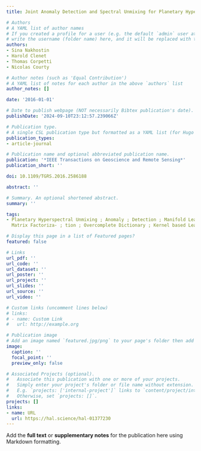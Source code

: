 ```yaml
---
title: Joint Anomaly Detection and Spectral Unmixing for Planetary Hyperspectral Images

# Authors
# A YAML list of author names
# If you created a profile for a user (e.g. the default `admin` user at `content/authors/admin/`), 
# write the username (folder name) here, and it will be replaced with their full name and linked to their profile.
authors:
- Sina Nakhostin
- Harold Clenet
- Thomas Corpetti
- Nicolas Courty

# Author notes (such as 'Equal Contribution')
# A YAML list of notes for each author in the above `authors` list
author_notes: []

date: '2016-01-01'

# Date to publish webpage (NOT necessarily Bibtex publication's date).
publishDate: '2024-09-10T23:12:57.239066Z'

# Publication type.
# A single CSL publication type but formatted as a YAML list (for Hugo requirements).
publication_types:
- article-journal

# Publication name and optional abbreviated publication name.
publication: '*IEEE Transactions on Geoscience and Remote Sensing*'
publication_short: ''

doi: 10.1109/TGRS.2016.2586188

abstract: ''

# Summary. An optional shortened abstract.
summary: ''

tags:
- Planetary Hyperspectral Unmixing ; Anomaly ; Detection ; Manifold Learning ; Non-negative
  Matrix Factoriza- ; tion ; Overcomplete Dictionary ; Kernel based Learning

# Display this page in a list of Featured pages?
featured: false

# Links
url_pdf: ''
url_code: ''
url_dataset: ''
url_poster: ''
url_project: ''
url_slides: ''
url_source: ''
url_video: ''

# Custom links (uncomment lines below)
# links:
# - name: Custom Link
#   url: http://example.org

# Publication image
# Add an image named `featured.jpg/png` to your page's folder then add a caption below.
image:
  caption: ''
  focal_point: ''
  preview_only: false

# Associated Projects (optional).
#   Associate this publication with one or more of your projects.
#   Simply enter your project's folder or file name without extension.
#   E.g. `projects: ['internal-project']` links to `content/project/internal-project/index.md`.
#   Otherwise, set `projects: []`.
projects: []
links:
- name: URL
  url: https://hal.science/hal-01377230
---
```


Add the **full text** or **supplementary notes** for the publication here using Markdown formatting.
